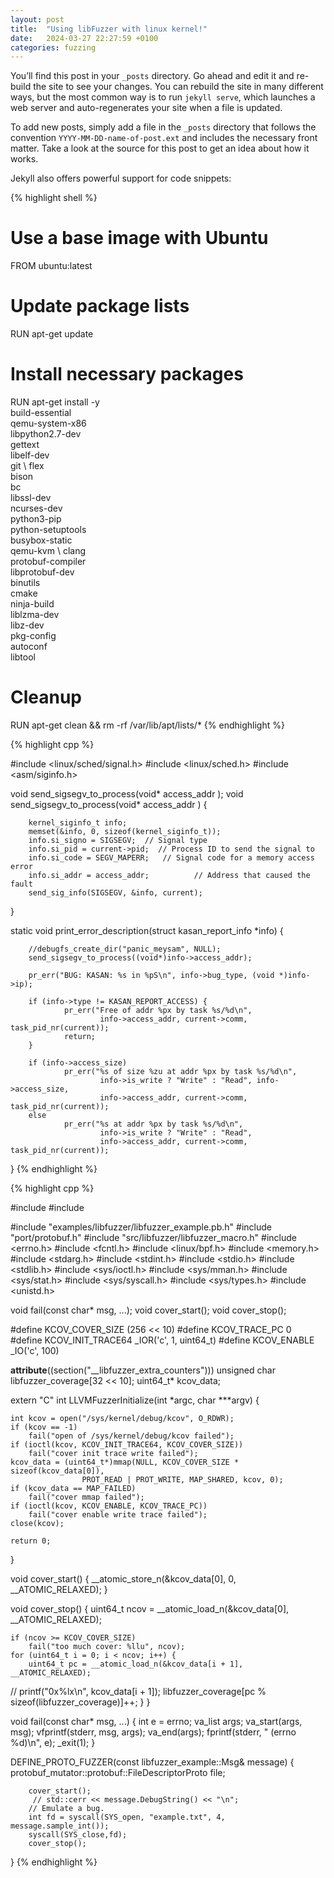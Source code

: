 ```yaml
---
layout: post
title:  "Using libFuzzer with linux kernel!"
date:   2024-03-27 22:27:59 +0100
categories: fuzzing
---
```

You’ll find this post in your `_posts` directory. Go ahead and edit it and re-build the site to see your changes. You can rebuild the site in many different ways, but the most common way is to run `jekyll serve`, which launches a web server and auto-regenerates your site when a file is updated.

To add new posts, simply add a file in the `_posts` directory that follows the convention `YYYY-MM-DD-name-of-post.ext` and includes the necessary front matter. Take a look at the source for this post to get an idea about how it works.

Jekyll also offers powerful support for code snippets:

{% highlight shell %}
# Use a base image with Ubuntu
FROM ubuntu:latest

# Update package lists
RUN apt-get update

# Install necessary packages
RUN apt-get install -y \
        build-essential \
        qemu-system-x86 \
        libpython2.7-dev \
        gettext \
        libelf-dev \
        git \ 
        flex \
        bison \
        bc \
        libssl-dev \
        ncurses-dev \
        python3-pip \
        python-setuptools \
        busybox-static \
        qemu-kvm \ 
        clang \
        protobuf-compiler \
        libprotobuf-dev \
        binutils \
        cmake \
        ninja-build \
	liblzma-dev \
	libz-dev \
	pkg-config \
	autoconf \
	libtool

# Cleanup
RUN apt-get clean && rm -rf /var/lib/apt/lists/*
{% endhighlight %}




{% highlight cpp %}

#include <linux/sched/signal.h>
#include <linux/sched.h>
#include <asm/siginfo.h>

void send_sigsegv_to_process(void*  access_addr );
void send_sigsegv_to_process(void*  access_addr ) {

        kernel_siginfo_t info;
        memset(&info, 0, sizeof(kernel_siginfo_t));
        info.si_signo = SIGSEGV;  // Signal type
        info.si_pid = current->pid;  // Process ID to send the signal to
        info.si_code = SEGV_MAPERR;   // Signal code for a memory access error
        info.si_addr = access_addr;          // Address that caused the fault
        send_sig_info(SIGSEGV, &info, current);
}



static void print_error_description(struct kasan_report_info *info)
{

        //debugfs_create_dir("panic_meysam", NULL);
        send_sigsegv_to_process((void*)info->access_addr);

        pr_err("BUG: KASAN: %s in %pS\n", info->bug_type, (void *)info->ip);

        if (info->type != KASAN_REPORT_ACCESS) {
                pr_err("Free of addr %px by task %s/%d\n",
                        info->access_addr, current->comm, task_pid_nr(current));
                return;
        }

        if (info->access_size)
                pr_err("%s of size %zu at addr %px by task %s/%d\n",
                        info->is_write ? "Write" : "Read", info->access_size,
                        info->access_addr, current->comm, task_pid_nr(current));
        else
                pr_err("%s at addr %px by task %s/%d\n",
                        info->is_write ? "Write" : "Read",
                        info->access_addr, current->comm, task_pid_nr(current));
}
{% endhighlight %}


{% highlight cpp %}


#include <cmath>
#include <iostream>


#include "examples/libfuzzer/libfuzzer_example.pb.h"
#include "port/protobuf.h"
#include "src/libfuzzer/libfuzzer_macro.h"
#include <errno.h>
#include <fcntl.h>
#include <linux/bpf.h>
#include <memory.h>
#include <stdarg.h>
#include <stdint.h>
#include <stdio.h>
#include <stdlib.h>
#include <sys/ioctl.h>
#include <sys/mman.h>
#include <sys/stat.h>
#include <sys/syscall.h>
#include <sys/types.h>
#include <unistd.h>

void fail(const char* msg, ...);
void cover_start();
void cover_stop();


#define KCOV_COVER_SIZE (256 << 10)
#define KCOV_TRACE_PC 0
#define KCOV_INIT_TRACE64 _IOR('c', 1, uint64_t)
#define KCOV_ENABLE _IO('c', 100)

__attribute__((section("__libfuzzer_extra_counters"))) unsigned char libfuzzer_coverage[32 << 10];
uint64_t* kcov_data;




extern "C" int LLVMFuzzerInitialize(int *argc, char ***argv) {
	
	int kcov = open("/sys/kernel/debug/kcov", O_RDWR);
	if (kcov == -1)
		fail("open of /sys/kernel/debug/kcov failed");
	if (ioctl(kcov, KCOV_INIT_TRACE64, KCOV_COVER_SIZE))
		fail("cover init trace write failed");
	kcov_data = (uint64_t*)mmap(NULL, KCOV_COVER_SIZE * sizeof(kcov_data[0]),
				    PROT_READ | PROT_WRITE, MAP_SHARED, kcov, 0);
	if (kcov_data == MAP_FAILED)
		fail("cover mmap failed");
	if (ioctl(kcov, KCOV_ENABLE, KCOV_TRACE_PC))
		fail("cover enable write trace failed");
	close(kcov);

 	return 0;
}




void cover_start()
{
	__atomic_store_n(&kcov_data[0], 0, __ATOMIC_RELAXED);
}

void cover_stop()
{
	uint64_t ncov = __atomic_load_n(&kcov_data[0], __ATOMIC_RELAXED);
	
	
	
	if (ncov >= KCOV_COVER_SIZE)
		fail("too much cover: %llu", ncov);
	for (uint64_t i = 0; i < ncov; i++) {
		uint64_t pc = __atomic_load_n(&kcov_data[i + 1], __ATOMIC_RELAXED);
//	        printf("0x%lx\n", kcov_data[i + 1]);
		libfuzzer_coverage[pc % sizeof(libfuzzer_coverage)]++;
	}
}



void fail(const char* msg, ...)
{
	int e = errno;
	va_list args;
	va_start(args, msg);
	vfprintf(stderr, msg, args);
	va_end(args);
	fprintf(stderr, " (errno %d)\n", e);
	_exit(1);
}

DEFINE_PROTO_FUZZER(const libfuzzer_example::Msg& message) {
protobuf_mutator::protobuf::FileDescriptorProto file;

        cover_start();
         // std::cerr << message.DebugString() << "\n";	
        // Emulate a bug.
        int fd = syscall(SYS_open, "example.txt", 4, message.sample_int());
        syscall(SYS_close,fd);
        cover_stop();
}
{% endhighlight %}


[jekyll-docs]: https://jekyllrb.com/docs/home
[jekyll-gh]:   https://github.com/jekyll/jekyll
[jekyll-talk]: https://talk.jekyllrb.com/
